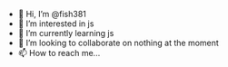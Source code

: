 - 👋 Hi, I’m @fish381
- 👀 I’m interested in js 
- 🌱 I’m currently learning js 
- 💞️ I’m looking to collaborate on nothing at the moment 
- 📫 How to reach me...

<!---
fish381/fish381 is a ✨ special ✨ repository because its `README.md` (this file) appears on your GitHub profile.
You can click the Preview link to take a look at your changes.
--->
